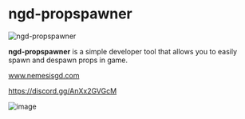 # ngd-propspawner

![ngd-propspawner](https://cdn.discordapp.com/attachments/1077462714902917171/1114751055448780902/ngd-propspawner.png)


**ngd-propspawner** is a simple developer tool that allows you to easily spawn and despawn props in game.

www.nemesisgd.com

https://discord.gg/AnXx2GVGcM

![image](https://media.discordapp.net/attachments/1077462714902917171/1077462755902247034/Large-Banner.png)

